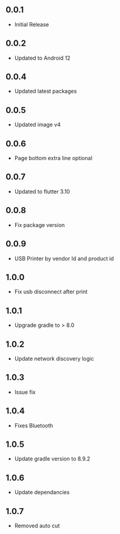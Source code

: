 ## 0.0.1

* Initial Release

## 0.0.2
* Updated to Android 12

## 0.0.4
* Updated latest packages

## 0.0.5
* Updated image v4

## 0.0.6
* Page bottom extra line optional

## 0.0.7
* Updated to flutter 3.10

## 0.0.8
* Fix package version

## 0.0.9
* USB Printer by vendor Id and product id

## 1.0.0
* Fix usb disconnect after print

## 1.0.1
* Upgrade gradle to > 8.0

## 1.0.2
* Update network discovery logic

## 1.0.3
* Issue fix

## 1.0.4
* Fixes Bluetooth

## 1.0.5
* Update gradle version to 8.9.2

## 1.0.6
* Update dependancies

## 1.0.7
* Removed auto cut
